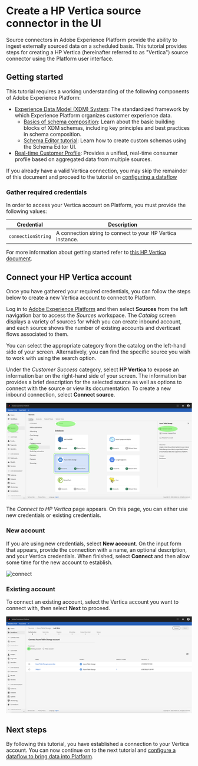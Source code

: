 # Create a HP Vertica source connector in the UI

Source connectors in Adobe Experience Platform provide the ability to ingest externally sourced data on a scheduled basis. This tutorial provides steps for creating a HP Vertica (hereinafter referred to as "Vertica") source connector using the Platform user interface.

## Getting started

This tutorial requires a working understanding of the following components of Adobe Experience Platform:

-   [Experience Data Model (XDM) System](https://docs.adobe.com/content/help/en/experience-platform/xdm/home.html): The standardized framework by which Experience Platform organizes customer experience data.
    -   [Basics of schema composition](https://docs.adobe.com/content/help/en/experience-platform/xdm/schema/composition.html): Learn about the basic building blocks of XDM schemas, including key principles and best practices in schema composition.
    -   [Schema Editor tutorial](https://docs.adobe.com/content/help/en/experience-platform/xdm/tutorials/create-schema-ui.html): Learn how to create custom schemas using the Schema Editor UI.
-   [Real-time Customer Profile](https://docs.adobe.com/content/help/en/experience-platform/profile/home.html): Provides a unified, real-time consumer profile based on aggregated data from multiple sources.

If you already have a valid Vertica connection, you may skip the remainder of this document and proceed to the tutorial on [configuring a dataflow](./configure-dataflow.md)

### Gather required credentials

In order to access your Vertica account on Platform, you must provide the following values:

| Credential | Description |
| ---------- | ----------- |
| `connectionString` | A connection string to connect to your HP Vertica instance. |

For more information about getting started refer to [this HP Vertica document](https://www.vertica.com/docs/9.2.x/HTML/Content/Authoring/ConnectingToVertica/ClientJDBC/CreatingAndConfiguringAConnection.htm).

## Connect your HP Vertica account

Once you have gathered your required credentials, you can follow the steps below to create a new Vertica account to connect to Platform.

Log in to <a href="https://platform.adobe.com" target="_blank">Adobe Experience Platform</a> and then select **Sources** from the left navigation bar to access the *Sources* workspace. The *Catalog* screen displays a variety of sources for which you can create inbound account, and each source shows the number of existing accounts and dverticaet flows associated to them.

You can select the appropriate category from the catalog on the left-hand side of your screen. Alternatively, you can find the specific source you wish to work with using the search option.

Under the *Customer Success* category, select **HP Vertica** to expose an information bar on the right-hand side of your screen. The information bar provides a brief description for the selected source as well as options to connect with the source or view its documentation. To create a new inbound connection, select **Connect source**.

![catalog](./images/ats/catalog.png)

The *Connect to HP Vertica* page appears. On this page, you can either use new credentials or existing credentials.

### New account

If you are using new credentials, select **New account**. On the input form that appears, provide the connection with a name, an optional description, and your Vertica credentials. When finished, select **Connect** and then allow some time for the new account to establish.

![connect](./images/ats/connect.png)

### Existing account

To connect an existing account, select the Vertica account you want to connect with, then select **Next** to proceed.

![existing](./images/ats/existing.png)

## Next steps

By following this tutorial, you have established a connection to your Vertica account. You can now continue on to the next tutorial and [configure a dataflow to bring data into Platform](./configure-dataflow.md).
